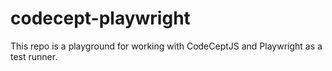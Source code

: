 # codecept-playwright
This repo is a playground for working with CodeCeptJS and Playwright as a test runner.

